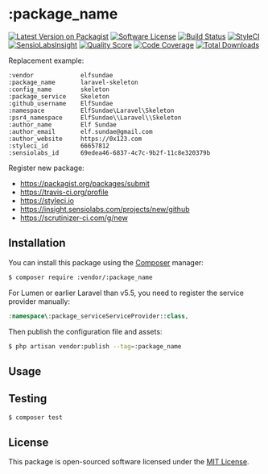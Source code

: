 # :package_name

[![Latest Version on Packagist](https://img.shields.io/packagist/v/:vendor/:package_name.svg?style=flat-square)](https://packagist.org/packages/:vendor/:package_name)
[![Software License](https://img.shields.io/badge/license-MIT-brightgreen.svg?style=flat-square)](LICENSE.md)
[![Build Status](https://img.shields.io/travis/:github_username/:package_name/master.svg?style=flat-square)](https://travis-ci.org/:github_username/:package_name)
[![StyleCI](https://styleci.io/repos/:styleci_id/shield)](https://styleci.io/repos/:styleci_id)
[![SensioLabsInsight](https://img.shields.io/sensiolabs/i/:sensiolabs_id.svg?style=flat-square)](https://insight.sensiolabs.com/projects/:sensiolabs_id)
[![Quality Score](https://img.shields.io/scrutinizer/g/:github_username/:package_name.svg?style=flat-square)](https://scrutinizer-ci.com/g/:github_username/:package_name)
[![Code Coverage](https://img.shields.io/scrutinizer/coverage/g/:github_username/:package_name/master.svg?style=flat-square)](https://scrutinizer-ci.com/g/:github_username/:package_name/?branch=master)
[![Total Downloads](https://img.shields.io/packagist/dt/:vendor/:package_name.svg?style=flat-square)](https://packagist.org/packages/:vendor/:package_name)

Replacement example:

```
:vendor             elfsundae
:package_name       laravel-skeleton
:config_name        skeleton
:package_service    Skeleton
:github_username    ElfSundae
:namespace          ElfSundae\Laravel\Skeleton
:psr4_namespace     ElfSundae\\Laravel\\Skeleton
:author_name        Elf Sundae
:author_email       elf.sundae@gmail.com
:author_website     https://0x123.com
:styleci_id         66657812
:sensiolabs_id      69edea46-6837-4c7c-9b2f-11c8e320379b
```

Register new package:

- https://packagist.org/packages/submit
- https://travis-ci.org/profile
- https://styleci.io
- https://insight.sensiolabs.com/projects/new/github
- https://scrutinizer-ci.com/g/new

## Installation

You can install this package using the [Composer](https://getcomposer.org) manager:

```sh
$ composer require :vendor/:package_name
```

For Lumen or earlier Laravel than v5.5, you need to register the service provider manually:

```php
:namespace\:package_serviceServiceProvider::class,
```

Then publish the configuration file and assets:

```sh
$ php artisan vendor:publish --tag=:package_name
```

## Usage

## Testing

```sh
$ composer test
```

## License

This package is open-sourced software licensed under the [MIT License](LICENSE.md).
